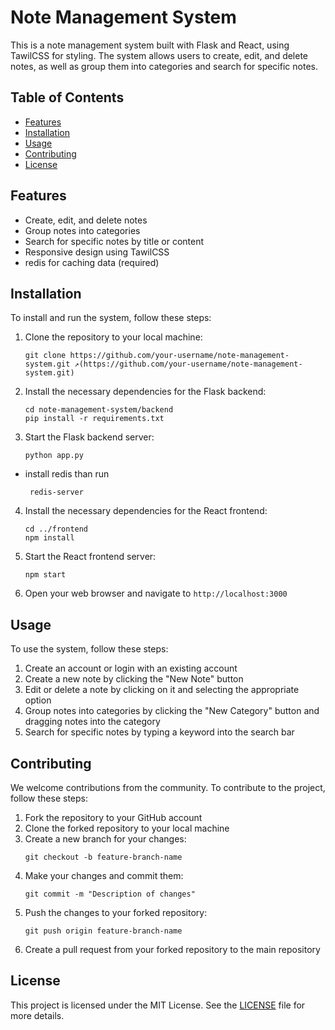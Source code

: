 
# Note Management System

This is a note management system built with Flask and React, using TawilCSS for styling. The system allows users to create, edit, and delete notes, as well as group them into categories and search for specific notes.

## Table of Contents

- [Features](#features)
- [Installation](#installation)
- [Usage](#usage)
- [Contributing](#contributing)
- [License](#license)

## Features

- Create, edit, and delete notes
- Group notes into categories
- Search for specific notes by title or content
- Responsive design using TawilCSS
- redis for caching data (required)

## Installation

To install and run the system, follow these steps:

1. Clone the repository to your local machine:
   ```
   git clone https://github.com/your-username/note-management-system.git ↗(https://github.com/your-username/note-management-system.git)
   ```
2. Install the necessary dependencies for the Flask backend:
   ```
   cd note-management-system/backend
   pip install -r requirements.txt
   `````
3. Start the Flask backend server:
   ```
   python app.py
   ````
- install redis than run
   ```
    redis-server
   ```
   
4. Install the necessary dependencies for the React frontend:
   ````
   cd ../frontend
   npm install
   ````
5. Start the React frontend server:
   ````
   npm start
   ````
6. Open your web browser and navigate to `http://localhost:3000`

## Usage

To use the system, follow these steps:

1. Create an account or login with an existing account
2. Create a new note by clicking the "New Note" button
3. Edit or delete a note by clicking on it and selecting the appropriate option
4. Group notes into categories by clicking the "New Category" button and dragging notes into the category
5. Search for specific notes by typing a keyword into the search bar

## Contributing

We welcome contributions from the community. To contribute to the project, follow these steps:

1. Fork the repository to your GitHub account
2. Clone the forked repository to your local machine
3. Create a new branch for your changes:
   ````
   git checkout -b feature-branch-name
   ````
4. Make your changes and commit them:
   ````
   git commit -m "Description of changes"
   ````
5. Push the changes to your forked repository:
   ````
   git push origin feature-branch-name
   ````
6. Create a pull request from your forked repository to the main repository

## License

This project is licensed under the MIT License. See the [LICENSE](LICENSE) file for more details.

